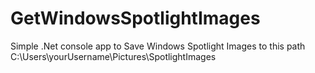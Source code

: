 # GetWindowsSpotlightImages 
Simple .Net console app to Save Windows Spotlight Images to this path 
C:\Users\yourUsername\Pictures\SpotlightImages
